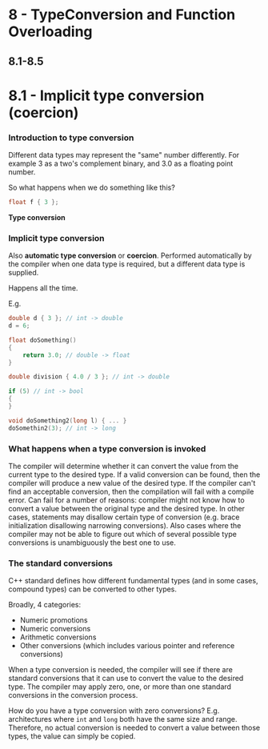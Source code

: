 # 8 - TypeConversion and Function Overloading

8.1-8.5
-------

# 8.1 - Implicit type conversion (coercion)

### Introduction to type conversion
Different data types may represent the "same" number differently. For example 3 as a two's
complement binary, and 3.0 as a floating point number.

So what happens when we do something like this?

```c++
float f { 3 };
```

**Type conversion**

### Implicit type conversion
Also **automatic type conversion** or **coercion**. Performed automatically by the
compiler when one data type is required, but a different data type is supplied.

Happens all the time.

E.g.

```c++
double d { 3 }; // int -> double
d = 6;

float doSomething()
{
    return 3.0; // double -> float
}

double division { 4.0 / 3 }; // int -> double

if (5) // int -> bool
{
}

void doSomething2(long l) { ... }
doSomethin2(3); // int -> long
```

### What happens when a type conversion is invoked

The compiler will determine whether it can convert the value from the current type to the
desired type. If a valid conversion can be found, then the compiler will produce a new
value of the desired type. If the compiler can't find an acceptable conversion, then the
compilation will fail with a compile error. Can fail for a number of reasons: compiler
might not know how to convert a value between the original type and the desired type. In
other cases, statements may disallow certain type of conversion (e.g. brace initialization
disallowing narrowing conversions). Also cases where the compiler may not be able to
figure out which of several possible type conversions is unambiguously the best one to
use.

### The standard conversions
C++ standard defines how different fundamental types (and in some cases, compound types)
can be converted to other types.

Broadly, 4 categories:
* Numeric promotions
* Numeric conversions
* Arithmetic conversions
* Other conversions (which includes various pointer and reference conversions)

When a type conversion is needed, the compiler will see if there are standard conversions
that it can use to convert the value to the desired type. The compiler may apply zero,
one, or more than one standard conversions in the conversion process.

How do you have a type conversion with zero conversions? E.g. architectures where `int`
and `long` both have the same size and range. Therefore, no actual conversion is needed to
convert a value between those types, the value can simply be copied.
